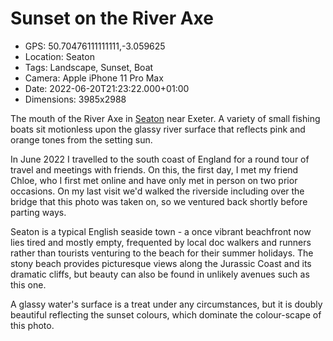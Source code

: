 # Sunset on the River Axe

- GPS: 50.70476111111111,-3.059625
- Location: Seaton
- Tags: Landscape, Sunset, Boat
- Camera: Apple iPhone 11 Pro Max
- Date: 2022-06-20T21:23:22.000+01:00
- Dimensions: 3985x2988

The mouth of the River Axe in [Seaton](https://en.wikipedia.org/wiki/Seaton,_Devon) near Exeter. A variety of small fishing boats sit motionless upon the glassy river surface that reflects pink and orange tones from the setting sun.

In June 2022 I travelled to the south coast of England for a round tour of travel and meetings with friends. On this, the first day, I met my friend Chloe, who I first met online and have only met in person on two prior occasions. On my last visit we'd walked the riverside including over the bridge that this photo was taken on, so we ventured back shortly before parting ways.

Seaton is a typical English seaside town - a once vibrant beachfront now lies tired and mostly empty, frequented by local doc walkers and runners rather than tourists venturing to the beach for their summer holidays. The stony beach provides picturesque views along the Jurassic Coast and its dramatic cliffs, but beauty can also be found in unlikely avenues such as this one.

A glassy water's surface is a treat under any circumstances, but it is doubly beautiful reflecting the sunset colours, which dominate the colour-scape of this photo.

